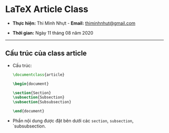 # LaTeX Article Class

- **Thực hiện:** Thi Minh Nhựt - **Email:** thiminhnhut@gmail.com

- **Thời gian:** Ngày 11 tháng 08 năm 2020

---

## Cấu trúc của class article

- Cấu trúc:

  ```tex
  \documentclass{article}

  \begin{document}

  \section{Section}
  \subsection{Subsection}
  \subsection{Subsubsection}

  \end{document}
  ```

- Phần nội dung được đặt bên dưới các `section`, `subsection`, `subsubsection.
